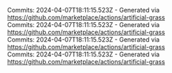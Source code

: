 Commits: 2024-04-07T18:11:15.523Z - Generated via https://github.com/marketplace/actions/artificial-grass
<br>
Commits: 2024-04-07T18:11:15.523Z - Generated via https://github.com/marketplace/actions/artificial-grass
<br>
Commits: 2024-04-07T18:11:15.523Z - Generated via https://github.com/marketplace/actions/artificial-grass
<br>
Commits: 2024-04-07T18:11:15.523Z - Generated via https://github.com/marketplace/actions/artificial-grass
<br>
